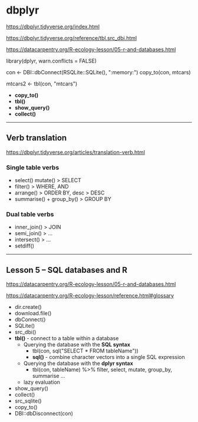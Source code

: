 # dbplyr

https://dbplyr.tidyverse.org/index.html

https://dbplyr.tidyverse.org/reference/tbl.src_dbi.html

https://datacarpentry.org/R-ecology-lesson/05-r-and-databases.html

library(dplyr, warn.conflicts = FALSE)

con <- DBI::dbConnect(RSQLite::SQLite(), ":memory:")
copy_to(con, mtcars)

mtcars2 <- tbl(con, "mtcars")

- **copy_to()**
- **tbl()**
- **show_query()**
- **collect()**
---

## Verb translation
https://dbplyr.tidyverse.org/articles/translation-verb.html

### Single table verbs
- select() mutate() > SELECT
- filter() > WHERE, AND
- arrange() > ORDER BY, desc > DESC
- summarise() + group_by() > GROUP BY

### Dual table verbs
- inner_join() > JOIN
- semi_join() > ...
- intersect() > ...
- setdiff()
---

## Lesson 5 – SQL databases and R
https://datacarpentry.org/R-ecology-lesson/05-r-and-databases.html

https://datacarpentry.org/R-ecology-lesson/reference.html#glossary

- dir.create()
- download.file()
- dbConnect()
- SQLite()
- src_dbi()
- **tbl()** - connect to a table within a database
  - Querying the database with the **SQL syntax**
    - tbl(con, sql("SELECT * FROM tableName"))
    - **sql()** - combine character vectors into a single SQL expression
  - Querying the database with the **dplyr syntax**
    - tbl(con, tableName) %>% filter, select, mutate, group_by, summarise ...
  - lazy evaluation
- show_query()
- collect()
- src_sqlite()
- copy_to()
- DBI::dbDisconnect(con)
